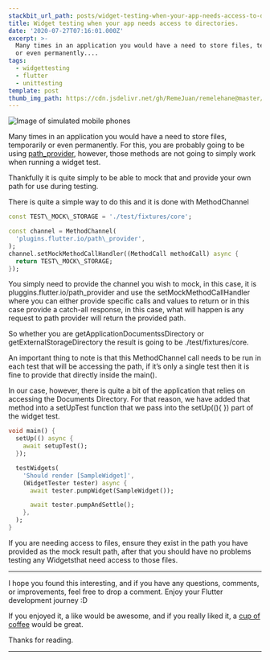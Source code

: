 ```yaml
---
stackbit_url_path: posts/widget-testing-when-your-app-needs-access-to-directories
title: Widget testing when your app needs access to directories.
date: '2020-07-27T07:16:01.000Z'
excerpt: >-
  Many times in an application you would have a need to store files, temporarily
  or even permanently....
tags:
  - widgettesting
  - flutter
  - unittesting
template: post
thumb_img_path: https://cdn.jsdelivr.net/gh/RemeJuan/remelehane@master/uPic/1*bnm8sRPmozmm0_tgnN97WQ.png
---
```



![Image of simulated mobile phones](https://cdn.jsdelivr.net/gh/RemeJuan/remelehane@master/uPic/1*bnm8sRPmozmm0_tgnN97WQ.png)

Many times in an application you would have a need to store files, temporarily or even permanently. For this, you are probably going to be using [path\_provider](https://pub.dev/packages/path_provider), however, those methods are not going to simply work when running a widget test.

Thankfully it is quite simply to be able to mock that and provide your own path for use during testing.

There is quite a simple way to do this and it is done with MethodChannel


```dart
const TEST\_MOCK\_STORAGE = './test/fixtures/core';

const channel = MethodChannel(
  'plugins.flutter.io/path\_provider',
);
channel.setMockMethodCallHandler((MethodCall methodCall) async {
  return TEST\_MOCK\_STORAGE;
});
```


You simply need to provide the channel you wish to mock, in this case, it is pluggins.flutter.io/path\_provider and use the setMockMethodCallHandler where you can either provide specific calls and values to return or in this case provide a catch-all response, in this case, what will happen is any request to path provider will return the provided path.

So whether you are getApplicationDocumentssDirectory or getExternalStorageDirectory the result is going to be ./test/fixtures/core.

An important thing to note is that this MethodChannel call needs to be run in each test that will be accessing the path, if it’s only a single test then it is fine to provide that directly inside the main().

In our case, however, there is quite a bit of the application that relies on accessing the Documents Directory. For that reason, we have added that method into a setUpTest function that we pass into the setUp((){ }) part of the widget test.


```dart
void main() {
  setUp(() async {
    await setupTest();
  });

  testWidgets(
    'Should render [SampleWidget]',
    (WidgetTester tester) async {
      await tester.pumpWidget(SampleWidget());

      await tester.pumpAndSettle();
    },
  );
}
```


If you are needing access to files, ensure they exist in the path you have provided as the mock result path, after that you should have no problems testing any Widgetsthat need access to those files.

* * *

I hope you found this interesting, and if you have any questions, comments, or improvements, feel free to drop a comment. Enjoy your Flutter development journey :D

If you enjoyed it, a like would be awesome, and if you really liked it, a [cup of coffee](https://www.buymeacoffee.com/remelehane) would be great.

Thanks for reading.

****

